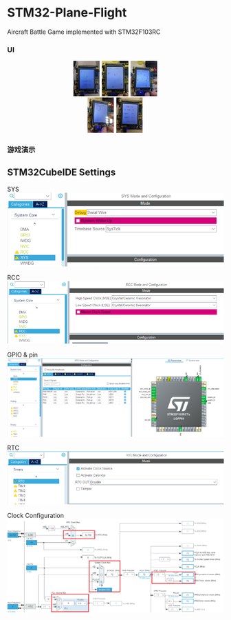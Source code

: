# STM32-Plane-Flight
Aircraft Battle Game implemented with STM32F103RC

### UI

<center>
<img src="/Readme/start.jpg" style="zoom:8%; margin-right:20px;"/>
<img src="/Readme/level1.jpg" style="zoom:8%; margin-right:20px;"/>
<img src="/Readme/level4.jpg" style="zoom:8%; margin-right:20px;"/>
</center>

<center>
<img src="/Readme/boss.jpg" style="zoom:8%; margin-right:20px;"/>
<img src="/Readme/score.jpg" style="zoom:8%; margin-right:20px;"/>
</center>

### 游戏演示

## STM32CubeIDE Settings
SYS
![](/Readme/01.png)

RCC
![](/Readme/02.png)

GPIO & pin
![](/Readme/03.png)

RTC
![](/Readme/04.png)

Clock Configuration
![](/Readme/05.png)
